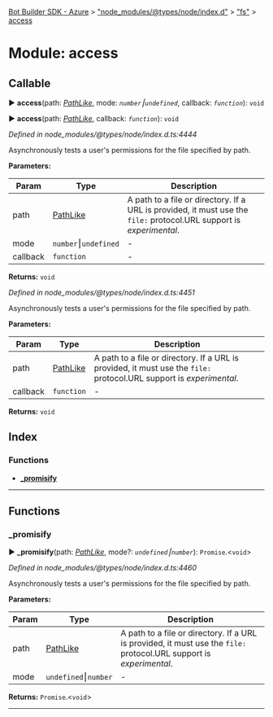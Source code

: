 [Bot Builder SDK - Azure](../README.md) > ["node_modules/@types/node/index.d"](../modules/_node_modules__types_node_index_d_.md) > ["fs"](../modules/_node_modules__types_node_index_d_._fs_.md) > [access](../modules/_node_modules__types_node_index_d_._fs_.access.md)



# Module: access

## Callable
► **access**(path: *[PathLike](_node_modules__types_node_index_d_._fs_.md#pathlike)*, mode: *`number`⎮`undefined`*, callback: *`function`*): `void`

► **access**(path: *[PathLike](_node_modules__types_node_index_d_._fs_.md#pathlike)*, callback: *`function`*): `void`



*Defined in node_modules/@types/node/index.d.ts:4444*



Asynchronously tests a user's permissions for the file specified by path.


**Parameters:**

| Param | Type | Description |
| ------ | ------ | ------ |
| path | [PathLike](_node_modules__types_node_index_d_._fs_.md#pathlike)   |  A path to a file or directory. If a URL is provided, it must use the `file:` protocol.URL support is _experimental_. |
| mode | `number`⎮`undefined`   |  - |
| callback | `function`   |  - |





**Returns:** `void`



*Defined in node_modules/@types/node/index.d.ts:4451*



Asynchronously tests a user's permissions for the file specified by path.


**Parameters:**

| Param | Type | Description |
| ------ | ------ | ------ |
| path | [PathLike](_node_modules__types_node_index_d_._fs_.md#pathlike)   |  A path to a file or directory. If a URL is provided, it must use the `file:` protocol.URL support is _experimental_. |
| callback | `function`   |  - |





**Returns:** `void`




## Index

### Functions

* [___promisify__](_node_modules__types_node_index_d_._fs_.access.md#___promisify__)



---
## Functions
<a id="___promisify__"></a>

###  ___promisify__

► **___promisify__**(path: *[PathLike](_node_modules__types_node_index_d_._fs_.md#pathlike)*, mode?: *`undefined`⎮`number`*): `Promise`.<`void`>



*Defined in node_modules/@types/node/index.d.ts:4460*



Asynchronously tests a user's permissions for the file specified by path.


**Parameters:**

| Param | Type | Description |
| ------ | ------ | ------ |
| path | [PathLike](_node_modules__types_node_index_d_._fs_.md#pathlike)   |  A path to a file or directory. If a URL is provided, it must use the `file:` protocol.URL support is _experimental_. |
| mode | `undefined`⎮`number`   |  - |





**Returns:** `Promise`.<`void`>





___


